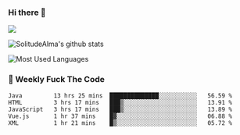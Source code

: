 ### Hi there 👋

<p>
  <a href="https://count.getloli.com/"><img src="https://count.getloli.com/get/@:solitudealma"></a>
</p>

![SolitudeAlma's github stats](https://github-readme-stats.vercel.app/api?username=solitudealma&show_icons=true&theme=radical)

![Most Used Languages](https://github-readme-stats.vercel.app/api/top-langs/?username=solitudealma&layout=compact&hide_border=true&theme=dark)
<!-- ![visitors](https://visitor-badge.glitch.me/badge?page_id=solitudealma.solitudealma.id) -->


### :dart: Weekly Fuck The Code

<!--START_SECTION:waka-->
```text
Java         13 hrs 25 mins  ██████████████░░░░░░░░░░░   56.59 % 
HTML         3 hrs 17 mins   ███▒░░░░░░░░░░░░░░░░░░░░░   13.91 % 
JavaScript   3 hrs 17 mins   ███▒░░░░░░░░░░░░░░░░░░░░░   13.89 % 
Vue.js       1 hr 37 mins    █▓░░░░░░░░░░░░░░░░░░░░░░░   06.88 % 
XML          1 hr 21 mins    █▒░░░░░░░░░░░░░░░░░░░░░░░   05.72 % 
```
<!--END_SECTION:waka-->
